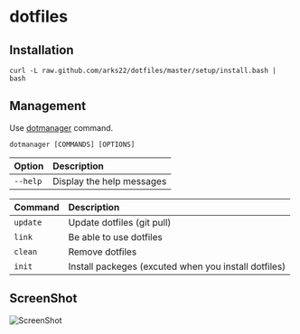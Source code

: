 # dotfiles

## Installation

```
curl -L raw.github.com/arks22/dotfiles/master/setup/install.bash | bash
```
## Management

Use [dotmanager](https://github.com/arks22/dotfiles/blob/master/commands/dot) command. 

```
dotmanager [COMMANDS] [OPTIONS]
```

|Option|Description|
|:------|:------|
|``--help``|Display the help messages|


|Command|Description|
|:------|:------|
|``update``|Update dotfiles (git pull)|
|``link``|Be able to use dotfiles|
|``clean``|Remove dotfiles|
|``init``|Install packeges (excuted when you install dotfiles) |


## ScreenShot

![ScreenShot](https://raw.githubusercontent.com/arks22/dotfiles/screen_shot/screen_shot.png)

